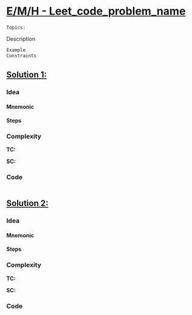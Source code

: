 
# [E/M/H - Leet_code_problem_name](link)

`Topics:`

Description


 
 ```java
Example
Constraints
```
## [Solution 1: ](link)

### Idea
#### Mnemonic
#### Steps
### Complexity
**TC:**

**SC:**

### Code
```java

```


## [Solution 2: ](link)

### Idea
#### Mnemonic
#### Steps

### Complexity
**TC:**

**SC:**

### Code
```java

```